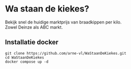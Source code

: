 # Wa staan de kiekes?
Bekijk snel de huidige marktprijs van braadkippen per kilo.  
Zowel Deinze als ABC markt.

## Installatie docker
```
git clone https://github.com/arne-vl/WaStaanDeKiekes.git
cd WaStaanDeKiekes
docker compose up -d
```